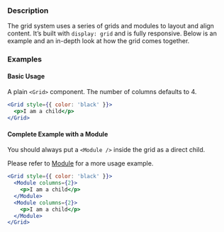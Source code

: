 ### Description

The grid system uses a series of grids and modules to layout and align content. It’s built with `display: grid` and is fully responsive. Below is an example and an in-depth look at how the grid comes together.

### Examples

#### Basic Usage

A plain `<Grid>` component. The number of columns defaults to 4.

```jsx
<Grid style={{ color: 'black' }}>
  <p>I am a child</p>
</Grid>
```

#### Complete Example with a Module

You should always put a `<Module />` inside the grid as a direct child.

Please refer to [Module](#/UI%20Components/Grid%20System?id=module) for a more usage example.

```jsx
<Grid style={{ color: 'black' }}>
  <Module columns={2}>
    <p>I am a child</p>
  </Module>
  <Module columns={2}>
    <p>I am a child</p>
  </Module>
</Grid>
```

